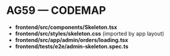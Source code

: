 # AG59 — CODEMAP
- **frontend/src/components/Skeleton.tsx**
- **frontend/src/styles/skeleton.css** (imported by app layout)
- **frontend/src/app/admin/orders/loading.tsx**
- **frontend/tests/e2e/admin-skeleton.spec.ts**

